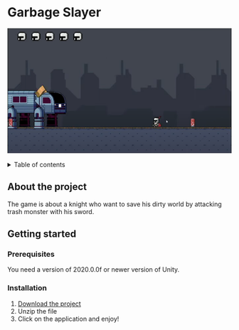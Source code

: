# Garbage Slayer

![garbage slayer image][game-image]

<details> 
  <summary>Table of contents </summary>
  <ol>
    <li>
      <a href = "#about-the-project"> About the project </a>
    </li>
    <li>
      <a href = "#getting-started"> Getting started </a>
      <ul>
        <li><a href = "#prerequisites"> Prerequisites </a></li>
        <li><a href = "#installation"> Installation </a></li>
      </ul>
    </li>
    <li>
      <a href = "#usage"> Usage </a>
    </li>
  </ol>
</details>

## About the project
  The game is about a knight who want to save his dirty world by attacking trash monster with his sword.
  
## Getting started
### Prerequisites
  You need a version of 2020.0.0f or newer version of Unity.
  
### Installation
  1. [Download the project][project-link]
  2. Unzip the file
  3. Click on the application and enjoy!
  
  <!-- Markdown-links -->
  [game-image]: image.png
  [project-link]: https://mytien12314.itch.io/garbage-slayer
